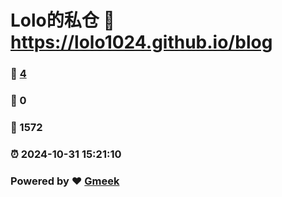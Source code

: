 # Lolo的私仓 :link: https://lolo1024.github.io/blog 
### :page_facing_up: [4](https://lolo1024.github.io/blog/tag.html) 
### :speech_balloon: 0 
### :hibiscus: 1572 
### :alarm_clock: 2024-10-31 15:21:10 
### Powered by :heart: [Gmeek](https://github.com/Meekdai/Gmeek)
